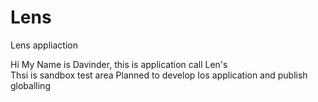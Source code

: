 # Lens
Lens appliaction

Hi My Name is Davinder, this is application call Len's  
Thsi is sandbox test area
Planned  to develop Ios application and publish globalling
